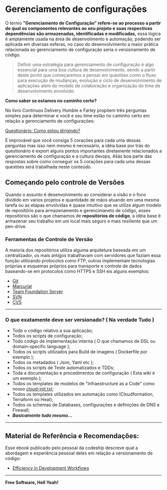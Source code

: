 # Gerenciamento de configurações

O termo **"Gerenciamento de Configuração" refere-se ao processo a partir do qual os componentes relevantes ao seu projeto e suas respectivas dependências são armazenadas, identificadas e modificadas,** essa lógica é amplamente usada na área de desenvolimento e automação, podendo ser aplicada em diversas esferas, no caso do desenvolvimento a maior prática relacionada ao gerenciamento de configuração seria o versionamento de código.

> Definir uma estratégia para gerenciamento de configuração é algo essencial para uma boa cultura de desenvolvimento, sendo a partir deste ponto que começaremos a pensar em questões como o fluxo para execução de mudanças, evolução e ciclo de desenvolvimento de aplicações além do modelo de colaboração e organização do time de desenvolvimento envolvido.


**Como saber se estamos no caminho certo?**

No livro Continuos Delivery Humble e Farley propõem três perguntas simples para determinar e você e seu time estão no caminho certo em relação a gerenciamento de configurações:

[Questionário: Como estou dirigindo?](https://pt.surveymonkey.com/r/2C5NVQW)

É improvável que você consiga 5 corações para cada uma dessas perguntas mas isso nem mesmo é necessário, a idéia base por trás do questionário é export alguns pontos importantes diretamente relacionados a gerenciamento de configuração e a cultura devops, Aliás boa parte das respostas sobre como conseguir os 5 corações para cada uma dessas questões será trabalhada neste conteúdo.

## Começando pelo controle de Versões

Quando o assunto é desenvolvimento ao considerar a visão e o foco dividido em vários projetos e quantidade de mãos atuando em uma mesma tarefa ou as etapas envolvidas é quase intuitivo que se utilize algum modelo de repositório para armazenamento e gerencimaneto de código, esses repositórios são o que chamamos de **repositórios de código**, a idéia base é armazenar seu trabalho em um local mais seguro e mais resiliente que um pen-drive.

### Ferramentas de Controle de Versão

A maioria dos repositórios utiliza alguma arquitetura baseada em um centralizador, os mais antigos trabalhavam com servidores que faziam essa função utilizando protocolos como FTP, outros implementam tecnologias próprias e esquemas próprios para transporte e controle de dados baseando-se em protocolos como HTTPS e SSH eis alguns exemplos:

- [Git](https://git-scm.com/)
- [Marcurial](https://pypi.python.org/pypi/Mercurial)
- [Team Foundation Server](https://www.visualstudio.com/team-services/)
- [SVN](https://subversion.apache.org/)
- [CVS](https://sourceforge.net/p/mx4j/cvs/)

---

### O que exatamente deve ser versionado? ( Na verdade Tudo )

- Todo o código relativo a sua aplicação;
- Todos os scripts de configuração;
- Todo código de implementação interna ( O que chamamos de DSL ou domain-specific language );
- Todos os scripts utilizados para Build de imagens ( Dockerfile por exemplo );
- Todos os metadados ( Json, Yaml etc );
- Todos os scripts de Teste automatizados e TDDs;
- Toda a documentação e procedimentos de configuração ( Esta wiki é um exemplo );
- Todos os templates de modelos de "Infraestructure as a Code" como nosso [cloud-init.txt](https://raw.githubusercontent.com/fiap2tin/devops/master/Lab2.3/cloud-init.txt);
- Todos os templates utilizados em automação como (Cloudformation, Terraform ou Heat);
- Todos os schemas de Databases, configurações e definições de DNS e Firewall;
- ***Basicamente tudo mesmo...***

---

## Material de Referência e Recomendações:

Esse ebook publicado pelo pessoal da codeship descreve qual a abordagem e experiência pessoal deles em relação a versionamento de código:
- [Efficiency in Development Workflows](https://resources.codeship.com/ebooks/efficiency-in-development-workflows?hsCtaTracking=282b4efb-3636-4833-84fb-19eae59ac503%7Ccd120a13-d5bb-434f-9295-b414729901a9)
 
---

**Free Software, Hell Yeah!**
